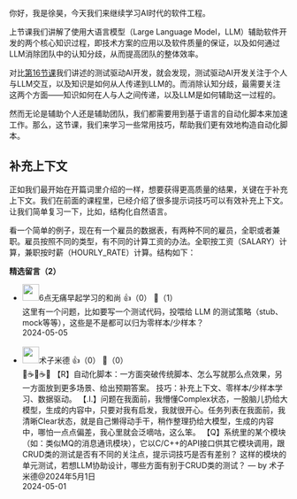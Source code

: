 你好，我是徐昊，今天我们来继续学习AI时代的软件工程。

上节课我们讲解了使用大语言模型（Large Language Model，LLM）辅助软件开发的两个核心知识过程，即技术方案的应用以及软件质量的保证，以及如何通过LLM消除团队中的认知分歧，从而提高团队的整体效率。

对比[第16节课](https://time.geekbang.org/column/article/766281)我们讲述的测试驱动AI开发，就会发现，测试驱动AI开发关注于个人与LLM交互，以及知识是如何从人传递到LLM的。而消除认知分歧，最需要关注这两个方面——知识如何在人与人之间传递，以及LLM是如何辅助这一过程的。

然而无论是辅助个人还是辅助团队，我们都需要用到基于语言的自动化脚本来加速工作。那么，这节课，我们来学习一些常用技巧，帮助我们更有效地构造自动化脚本。

## 补充上下文

正如我们最开始在开篇词里介绍的一样，想要获得更高质量的结果，关键在于补充上下文。我们在前面的课程里，已经介绍了很多提示词技巧可以有效补充上下文。让我们简单复习一下，比如，结构化自然语言。

看一个简单的例子，现在有一个雇员的数据表，有两种不同的雇员，全职或者兼职。雇员按照不同的类型，有不同的计算工资的办法。全职按工资（SALARY）计算，兼职按时薪（HOURLY\_RATE）计算。结构如下：
<div><strong>精选留言（2）</strong></div><ul>
<li><img src="https://static001.geekbang.org/account/avatar/00/19/fd/58/1af629c7.jpg" width="30px"><span>6点无痛早起学习的和尚</span> 👍（0） 💬（1）<div>这里有一个问题，比如要写一个测试代码，投喂给 LLM 的测试策略（stub、mock等等），这些是不是都可以归为零样本&#47;少样本？</div>2024-05-05</li><br/><li><img src="https://static001.geekbang.org/account/avatar/00/1c/f6/27/c27599ae.jpg" width="30px"><span>术子米德</span> 👍（0） 💬（0）<div>🤔☕️🤔☕️🤔
【R】自动化脚本：一方面突破传统脚本、怎么写就那么点效果，另一方面放到更多场景、给出预期答案。
技巧：补充上下文、零样本&#47;少样本学习、数据驱动。
【.I.】问题在我面前，我懵懂Complex状态，一股脑儿扔给大模型，生成的内容中，只要对我有启发，我就很开心。任务列表在我面前，我清晰Clear状态，就是自己懒得动手干，稍作整理扔给大模型，生成的内容中，哪怕一点点偏差，我心里就会泛嘀咕，这么笨。
【Q】系统里的某个模块（如：类似MQ的消息通讯模块），它以C&#47;C++的API接口供其它模块调用，跟CRUD类的测试是否有不同的关注点，提示词技巧是否有差别？ 这样的模块的单元测试，若想LLM协助设计，哪些方面有别于CRUD类的测试？
— by 术子米德@2024年5月1日</div>2024-05-01</li><br/>
</ul>